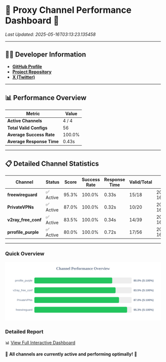 # 🌟 Proxy Channel Performance Dashboard 🌟

_Last Updated: 2025-05-16T03:13:23.135458_

---

## 👩‍💻 Developer Information

- **[GitHub Profile](https://github.com/4n0nymou3)**  
- **[Project Repository](https://github.com/4n0nymou3/multi-proxy-config-fetcher)**  
- **[X (Twitter)](https://x.com/4n0nymou3)**  

---

## 📊 Performance Overview

| Metric                | Value       |
|-----------------------|-------------|
| **Active Channels**   | 4 / 4       |
| **Total Valid Configs** | 56          |
| **Average Success Rate** | 100.0%      |
| **Average Response Time** | 0.43s       |

---

## 📋 Detailed Channel Statistics

| Channel          | Status     | Score  | Success Rate | Response Time | Valid/Total | Last Success               |
|------------------|------------|--------|--------------|---------------|-------------|----------------------------|
| **freewireguard**  | ✅ Active  | 95.3%  | 100.0% | 0.33s         | 15/18       | 2025-05-16T03:13:23.133908 |
| **PrivateVPNs**  | ✅ Active  | 87.0%  | 100.0% | 0.32s         | 10/20       | 2025-05-16T03:13:22.774913 |
| **v2ray_free_conf**  | ✅ Active  | 83.5%  | 100.0% | 0.34s         | 14/39       | 2025-05-16T03:13:22.423651 |
| **prrofile_purple**  | ✅ Active  | 80.0%  | 100.0% | 0.72s         | 17/56       | 2025-05-16T03:13:21.964040 |

---

### Quick Overview
<div align="center">
  <a href="https://raw.githubusercontent.com/nullluser/NullRepo/refs/heads/main/assets/channel_stats_chart.svg">
    <img src="https://raw.githubusercontent.com/nullluser/NullRepo/refs/heads/main/assets/channel_stats_chart.svg" alt="Source Performance Statistics" width="800">
  </a>
</div>

### Detailed Report
📊 [View Full Interactive Dashboard](https://htmlpreview.github.io/?https://github.com/nullluser/NullRepo/blob/main/assets/performance_report.html)

🎉 **All channels are currently active and performing optimally!** 🎉
